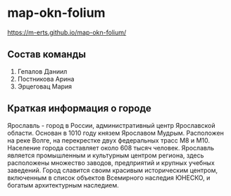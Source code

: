 # map-okn-folium

https://m-erts.github.io/map-okn-folium/ 

## Cостав команды
1. Гепалов Даниил
2. Постникова Арина
3. Эрцеговац Мария

## Краткая информация о городе
Ярославль - город в России, административный центр Ярославской области. Основан в 1010 году князем Ярославом Мудрым. Расположен на реке Волге, на перекрестке двух федеральных трасс М8 и М10. Население города составляет около 608 тысяч человек. Ярославль является промышленным и культурным центром региона, здесь расположены множество заводов, предприятий и крупных учебных заведений. Город славится своим красивым историческим центром, включенным в список объектов Всемирного наследия ЮНЕСКО, и богатым архитектурным наследием.



